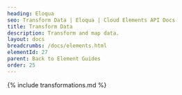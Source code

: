```yaml
---
heading: Eloqua
seo: Transform Data | Eloqua | Cloud Elements API Docs
title: Transform Data
description: Transform and map data.
layout: docs
breadcrumbs: /docs/elements.html
elementId: 27
parent: Back to Element Guides
order: 25
---
```


{% include transformations.md %}
